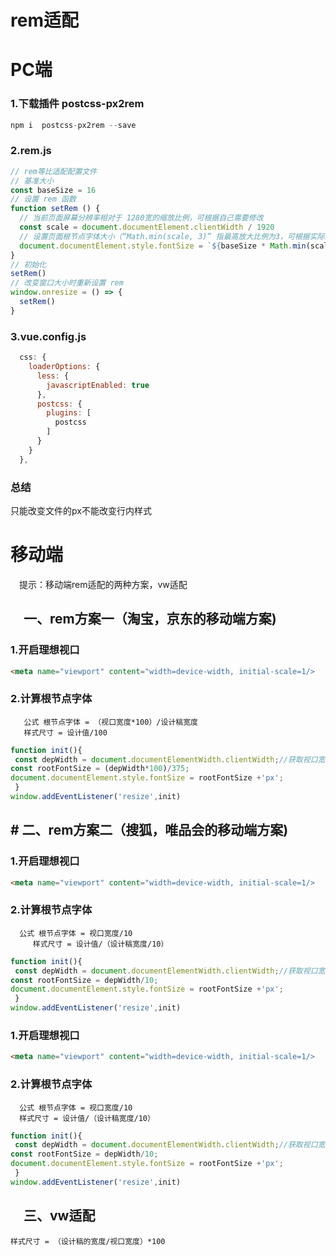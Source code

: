 # rem适配
# PC端
### 1.下载插件 postcss-px2rem
```javascript
npm i  postcss-px2rem --save
```
### 2.rem.js
```javascript
// rem等比适配配置文件
// 基准大小
const baseSize = 16
// 设置 rem 函数
function setRem () {
  // 当前页面屏幕分辨率相对于 1280宽的缩放比例，可根据自己需要修改
  const scale = document.documentElement.clientWidth / 1920
  // 设置页面根节点字体大小（“Math.min(scale, 3)” 指最高放大比例为3，可根据实际业务需求调整）
  document.documentElement.style.fontSize = `${baseSize * Math.min(scale, 1)}px`
}
// 初始化
setRem()
// 改变窗口大小时重新设置 rem
window.onresize = () => {
  setRem()
}

```
### 3.vue.config.js
```javascript
  css: {
    loaderOptions: {
      less: {
        javascriptEnabled: true
      },
      postcss: {
        plugins: [
          postcss
        ]
      }
    }
  },
```
### 总结
只能改变文件的px不能改变行内样式

# 移动端
 提示：移动端rem适配的两种方案，vw适配

##  一、rem方案一（淘宝，京东的移动端方案)
### 1.开启理想视口
```html
<meta name="viewport" content="width=device-width, initial-scale=1/>
```
### 2.计算根节点字体
```Plain Text
   公式 根节点字体 = （视口宽度*100）/设计稿宽度
   样式尺寸 = 设计值/100
```
```javascript
function init(){
 const depWidth = document.documentElementWidth.clientWidth;//获取视口宽度
const rootFontSize = (depWidth*100)/375;
document.documentElement.style.fontSize = rootFontSize +'px';
 }
window.addEventListener('resize',init)
```


## \# 二、rem方案二（搜狐，唯品会的移动端方案)
### 1.开启理想视口
```html
<meta name="viewport" content="width=device-width, initial-scale=1/>
```
### 2.计算根节点字体
```Plain Text
  公式 根节点字体 = 视口宽度/10
     样式尺寸 = 设计值/（设计稿宽度/10）
```
```javascript
function init(){
 const depWidth = document.documentElementWidth.clientWidth;//获取视口宽度
const rootFontSize = depWidth/10;
document.documentElement.style.fontSize = rootFontSize +'px';
 }
window.addEventListener('resize',init)
```
### 1.开启理想视口
```html
<meta name="viewport" content="width=device-width, initial-scale=1/>
```
### 2.计算根节点字体
```Plain Text
  公式 根节点字体 = 视口宽度/10
  样式尺寸 = 设计值/（设计稿宽度/10）
```
```javascript
function init(){
 const depWidth = document.documentElementWidth.clientWidth;//获取视口宽度
const rootFontSize = depWidth/10;
document.documentElement.style.fontSize = rootFontSize +'px';
 }
window.addEventListener('resize',init)
```


##  三、vw适配
```Plain Text
样式尺寸 = （设计稿的宽度/视口宽度）*100
```
